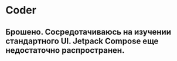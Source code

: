 # Coder
## Брошено. Сосредотачиваюсь на изучении стандартного UI. Jetpack Compose еще недостаточно распространен.
